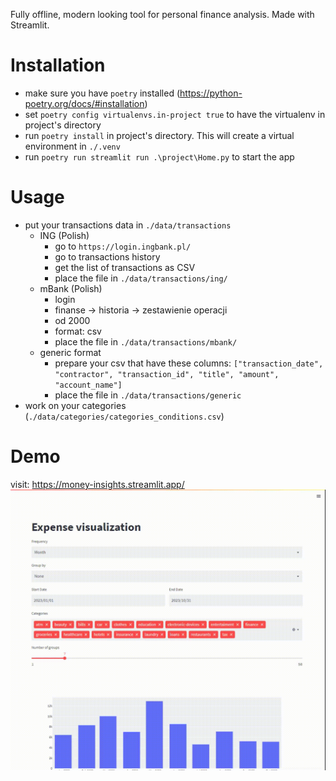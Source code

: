 Fully offline, modern looking tool for personal finance analysis. Made with Streamlit.

# Installation
* make sure you have `poetry` installed (https://python-poetry.org/docs/#installation)
* set `poetry config virtualenvs.in-project true` to have the virtualenv in project's directory
* run `poetry install` in project's directory. This will create a virtual environment in `./.venv`
* run `poetry run streamlit run .\project\Home.py` to start the app

# Usage
* put your transactions data in `./data/transactions`
  * ING (Polish) 
    * go to `https://login.ingbank.pl/`
    * go to transactions history
    * get the list of transactions as CSV
    * place the file in `./data/transactions/ing/`
  * mBank (Polish) 
    * login
    * finanse -> historia -> zestawienie operacji
    * od 2000
    * format: csv
    * place the file in `./data/transactions/mbank/`
  * generic format
    * prepare your csv that have these columns: `["transaction_date", "contractor", "transaction_id", "title", "amount", "account_name"]`
    * place the file in `./data/transactions/generic`
* work on your categories (`./data/categories/categories_conditions.csv`)

# Demo
visit: https://money-insights.streamlit.app/
![](images/streamlit-app-2024-04-11-21-04-86.gif)